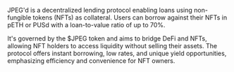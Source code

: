 JPEG'd is a decentralized lending protocol enabling loans using non-fungible tokens (NFTs) as collateral. Users can borrow against their NFTs in pETH or PUSd with a loan-to-value ratio of up to 70%. 

It's governed by the $JPEG token and aims to bridge DeFi and NFTs, allowing NFT holders to access liquidity without selling their assets. The protocol offers instant borrowing, low rates, and unique yield opportunities, emphasizing efficiency and convenience for NFT owners.
